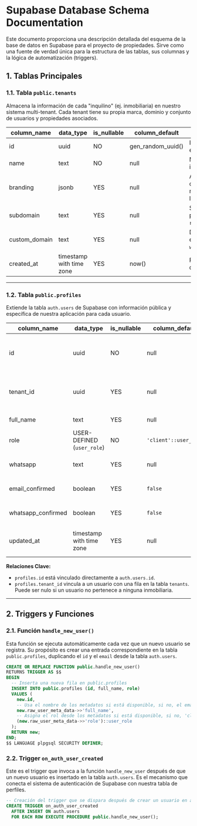 # Supabase Database Schema Documentation

Este documento proporciona una descripción detallada del esquema de la base de datos en Supabase para el proyecto de propiedades. Sirve como una fuente de verdad única para la estructura de las tablas, sus columnas y la lógica de automatización (triggers).

## 1. Tablas Principales

### 1.1. Tabla `public.tenants`

Almacena la información de cada "inquilino" (ej. inmobiliaria) en nuestro sistema multi-tenant. Cada tenant tiene su propia marca, dominio y conjunto de usuarios y propiedades asociados.

| column_name   | data_type                | is_nullable | column_default    | Descripción                                           |
|---------------|--------------------------|-------------|-------------------|-------------------------------------------------------|
| id            | uuid                     | NO          | gen_random_uuid() | Identificador único para el tenant.                   |
| name          | text                     | NO          | null              | Nombre de la inmobiliaria o tenant.                   |
| branding      | jsonb                    | YES         | null              | Almacena configuraciones de marca como colores, logos. |
| subdomain     | text                     | YES         | null              | Subdominio asignado para el portal (ej. `remax.propertysaas.com`). |
| custom_domain | text                     | YES         | null              | Dominio personalizado si el tenant lo configura (ej. `www.remax.com`). |
| created_at    | timestamp with time zone | YES         | now()             | Fecha y hora de creación del tenant.                  |

---

### 1.2. Tabla `public.profiles`

Extiende la tabla `auth.users` de Supabase con información pública y específica de nuestra aplicación para cada usuario.

| column_name        | data_type                | is_nullable | column_default      | Descripción                                                |
|--------------------|--------------------------|-------------|---------------------|------------------------------------------------------------|
| id                 | uuid                     | NO          | null                | FK a `auth.users.id`. Mantiene la sincronía entre tablas.   |
| tenant_id          | uuid                     | YES         | null                | FK a `public.tenants.id`. Asocia al usuario con una inmobiliaria. |
| full_name          | text                     | YES         | null                | Nombre completo del usuario.                               |
| role               | USER-DEFINED (`user_role`) | NO          | `'client'::user_role` | Rol del usuario (`client`, `agent`, `admin`).              |
| whatsapp           | text                     | YES         | null                | Número de WhatsApp del usuario.                            |
| email_confirmed    | boolean                  | YES         | `false`             | Estado de confirmación del email.                          |
| whatsapp_confirmed | boolean                  | YES         | `false`             | Estado de confirmación del WhatsApp.                       |
| updated_at         | timestamp with time zone | YES         | null                | Fecha y hora de la última actualización del perfil.          |

**Relaciones Clave:**
- `profiles.id` está vinculado directamente a `auth.users.id`.
- `profiles.tenant_id` vincula a un usuario con una fila en la tabla `tenants`. Puede ser nulo si un usuario no pertenece a ninguna inmobiliaria.

---

## 2. Triggers y Funciones

### 2.1. Función `handle_new_user()`

Esta función se ejecuta automáticamente cada vez que un nuevo usuario se registra. Su propósito es crear una entrada correspondiente en la tabla `public.profiles`, duplicando el `id` y el `email` desde la tabla `auth.users`.

```sql
CREATE OR REPLACE FUNCTION public.handle_new_user()
RETURNS TRIGGER AS $$
BEGIN
  -- Inserta una nueva fila en public.profiles
  INSERT INTO public.profiles (id, full_name, role)
  VALUES (
    new.id,
    -- Usa el nombre de los metadatos si está disponible, si no, el email
    new.raw_user_meta_data->>'full_name',
    -- Asigna el rol desde los metadatos si está disponible, si no, 'client' por defecto
    (new.raw_user_meta_data->>'role')::user_role
  );
  RETURN new;
END;
$$ LANGUAGE plpgsql SECURITY DEFINER;
```

### 2.2. Trigger `on_auth_user_created`

Este es el trigger que invoca a la función `handle_new_user` después de que un nuevo usuario es insertado en la tabla `auth.users`. Es el mecanismo que conecta el sistema de autenticación de Supabase con nuestra tabla de perfiles.

```sql
-- Creación del trigger que se dispara después de crear un usuario en auth.users
CREATE TRIGGER on_auth_user_created
  AFTER INSERT ON auth.users
  FOR EACH ROW EXECUTE PROCEDURE public.handle_new_user();
```